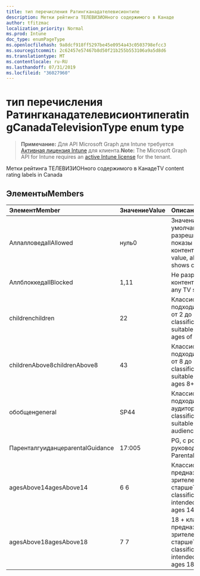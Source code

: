 ```yaml
---
title: тип перечисления Ратингканадателевисионтипе
description: Метки рейтинга ТЕЛЕВИЗИОНного содержимого в Канаде
author: tfitzmac
localization_priority: Normal
ms.prod: Intune
doc_type: enumPageType
ms.openlocfilehash: 9a8dcf918ff5297be45e0954a43c0503798efcc3
ms.sourcegitcommit: 2c62457e57467b8d50f21b255b553106a9a5d8d6
ms.translationtype: MT
ms.contentlocale: ru-RU
ms.lasthandoff: 07/31/2019
ms.locfileid: "36027960"
---
```

# <a name="ratingcanadatelevisiontype-enum-type"></a><span data-ttu-id="205a9-103">тип перечисления Ратингканадателевисионтипе</span><span class="sxs-lookup"><span data-stu-id="205a9-103">ratingCanadaTelevisionType enum type</span></span>

> <span data-ttu-id="205a9-104">**Примечание:** Для API Microsoft Graph для Intune требуется [Активная лицензия Intune](https://go.microsoft.com/fwlink/?linkid=839381) для клиента.</span><span class="sxs-lookup"><span data-stu-id="205a9-104">**Note:** The Microsoft Graph API for Intune requires an [active Intune license](https://go.microsoft.com/fwlink/?linkid=839381) for the tenant.</span></span>

<span data-ttu-id="205a9-105">Метки рейтинга ТЕЛЕВИЗИОНного содержимого в Канаде</span><span class="sxs-lookup"><span data-stu-id="205a9-105">TV content rating labels in Canada</span></span>

## <a name="members"></a><span data-ttu-id="205a9-106">Элементы</span><span class="sxs-lookup"><span data-stu-id="205a9-106">Members</span></span>
|<span data-ttu-id="205a9-107">Элемент</span><span class="sxs-lookup"><span data-stu-id="205a9-107">Member</span></span>|<span data-ttu-id="205a9-108">Значение</span><span class="sxs-lookup"><span data-stu-id="205a9-108">Value</span></span>|<span data-ttu-id="205a9-109">Описание</span><span class="sxs-lookup"><span data-stu-id="205a9-109">Description</span></span>|
|:---|:---|:---|
|<span data-ttu-id="205a9-110">Аллалловед</span><span class="sxs-lookup"><span data-stu-id="205a9-110">allAllowed</span></span>|<span data-ttu-id="205a9-111">нуль</span><span class="sxs-lookup"><span data-stu-id="205a9-111">0</span></span>|<span data-ttu-id="205a9-112">Значение по умолчанию, разрешить все показы контента</span><span class="sxs-lookup"><span data-stu-id="205a9-112">Default value, allow all TV shows content</span></span>|
|<span data-ttu-id="205a9-113">Аллблоккед</span><span class="sxs-lookup"><span data-stu-id="205a9-113">allBlocked</span></span>|<span data-ttu-id="205a9-114">1,1</span><span class="sxs-lookup"><span data-stu-id="205a9-114">1</span></span>|<span data-ttu-id="205a9-115">Не разрешать показ контента</span><span class="sxs-lookup"><span data-stu-id="205a9-115">Do not allow any TV shows content</span></span>|
|<span data-ttu-id="205a9-116">children</span><span class="sxs-lookup"><span data-stu-id="205a9-116">children</span></span>|<span data-ttu-id="205a9-117">2</span><span class="sxs-lookup"><span data-stu-id="205a9-117">2</span></span>|<span data-ttu-id="205a9-118">Классификация C подходит для детей от 2 до 7 лет</span><span class="sxs-lookup"><span data-stu-id="205a9-118">The C classification is suitable for children ages of 2 to 7 years</span></span>|
|<span data-ttu-id="205a9-119">childrenAbove8</span><span class="sxs-lookup"><span data-stu-id="205a9-119">childrenAbove8</span></span>|<span data-ttu-id="205a9-120">4</span><span class="sxs-lookup"><span data-stu-id="205a9-120">3</span></span>|<span data-ttu-id="205a9-121">Классификация C8 подходит для детей от 8 до 8 лет</span><span class="sxs-lookup"><span data-stu-id="205a9-121">The C8 classification is suitable for children ages 8+</span></span>|
|<span data-ttu-id="205a9-122">обобщен</span><span class="sxs-lookup"><span data-stu-id="205a9-122">general</span></span>|<span data-ttu-id="205a9-123">SP4</span><span class="sxs-lookup"><span data-stu-id="205a9-123">4</span></span>|<span data-ttu-id="205a9-124">Классификация "G" подходит для общей аудитории</span><span class="sxs-lookup"><span data-stu-id="205a9-124">The G classification is suitable for general audience</span></span>|
|<span data-ttu-id="205a9-125">Паренталгуиданце</span><span class="sxs-lookup"><span data-stu-id="205a9-125">parentalGuidance</span></span>|<span data-ttu-id="205a9-126">17:00</span><span class="sxs-lookup"><span data-stu-id="205a9-126">5</span></span>|<span data-ttu-id="205a9-127">PG, с родительским руководством</span><span class="sxs-lookup"><span data-stu-id="205a9-127">PG, Parental Guidance</span></span>|
|<span data-ttu-id="205a9-128">agesAbove14</span><span class="sxs-lookup"><span data-stu-id="205a9-128">agesAbove14</span></span>|<span data-ttu-id="205a9-129">6 </span><span class="sxs-lookup"><span data-stu-id="205a9-129">6</span></span>|<span data-ttu-id="205a9-130">Классификация 14 + предназначена для зрителей от 14 лет и старше</span><span class="sxs-lookup"><span data-stu-id="205a9-130">The 14+ classification is intended for viewers ages 14 and older</span></span>|
|<span data-ttu-id="205a9-131">agesAbove18</span><span class="sxs-lookup"><span data-stu-id="205a9-131">agesAbove18</span></span>|<span data-ttu-id="205a9-132">7 </span><span class="sxs-lookup"><span data-stu-id="205a9-132">7</span></span>|<span data-ttu-id="205a9-133">18 + классификация предназначена для зрителей от 18 лет и старше</span><span class="sxs-lookup"><span data-stu-id="205a9-133">The 18+ classification is intended for viewers ages 18 and older</span></span>|



